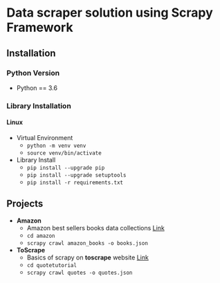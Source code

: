 # Data scraper solution using Scrapy Framework

## Installation

### Python Version

- Python == 3.6

### Library Installation

#### Linux

- Virtual Environment
  - `python -m venv venv`
  - `source venv/bin/activate`
- Library Install
  - `pip install --upgrade pip`
  - `pip install --upgrade setuptools`
  - `pip install -r requirements.txt`

## Projects

- **Amazon**
  - Amazon best sellers books data collections [Link](/amazon)
  - `cd amazon`
  - `scrapy crawl amazon_books -o books.json`
- **ToScrape**
  - Basics of scrapy on **toscrape** website [Link](/quotetutorial)
  - `cd quotetutorial`
  - `scrapy crawl quotes -o quotes.json`